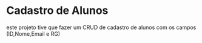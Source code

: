 # Cadastro de Alunos
 este projeto tive que fazer um CRUD de cadastro de  alunos com os campos (ID,Nome,Email e RG)
